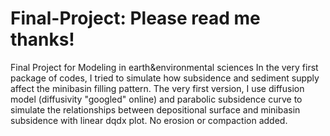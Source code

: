 # Final-Project: Please read me thanks!
Final Project for Modeling in earth&amp;environmental sciences
In the very first package of codes, I tried to simulate how subsidence and sediment supply affect the minibasin filling pattern. The very first version, I use diffusion model (diffusivity "googled" online) and parabolic subsidence curve to simulate the relationships between depositional surface and minibasin subsidence with linear dqdx plot. No erosion or compaction added.
